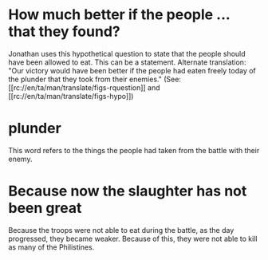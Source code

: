 # How much better if the people ... that they found?

Jonathan uses this hypothetical question to state that the people should have been allowed to eat. This can be a statement. Alternate translation: "Our victory would have been better if the people had eaten freely today of the plunder that they took from their enemies." (See: [[rc://en/ta/man/translate/figs-rquestion]] and [[rc://en/ta/man/translate/figs-hypo]])

# plunder

This word refers to the things the people had taken from the battle with their enemy.

# Because now the slaughter has not been great

Because the troops were not able to eat during the battle, as the day progressed, they became weaker. Because of this, they were not able to kill as many of the Philistines.

